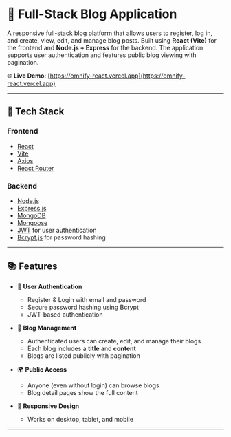 # 📝 Full-Stack Blog Application

A responsive full-stack blog platform that allows users to register, log in, and create, view, edit, and manage blog posts. Built using **React (Vite)** for the frontend and **Node.js + Express** for the backend. The application supports user authentication and features public blog viewing with pagination.

🌐 **Live Demo**: [https://omnify-react.vercel.app](https://omnify-react.vercel.app)

---

## 🔧 Tech Stack

### Frontend
- [React](https://reactjs.org/)
- [Vite](https://vitejs.dev/)
- [Axios](https://axios-http.com/)
- [React Router](https://reactrouter.com/)

### Backend
- [Node.js](https://nodejs.org/)
- [Express.js](https://expressjs.com/)
- [MongoDB](https://www.mongodb.com/) 
- [Mongoose](https://mongoosejs.com/)
- [JWT](https://jwt.io/) for user authentication
- [Bcrypt.js](https://www.npmjs.com/package/bcryptjs) for password hashing

---

## 📚 Features

- 🔐 **User Authentication**
  - Register & Login with email and password
  - Secure password hashing using Bcrypt
  - JWT-based authentication

- 📝 **Blog Management**
  - Authenticated users can create, edit, and manage their blogs
  - Each blog includes a **title** and **content**
  - Blogs are listed publicly with pagination

- 🌍 **Public Access**
  - Anyone (even without login) can browse blogs
  - Blog detail pages show the full content

- 📱 **Responsive Design**
  - Works on desktop, tablet, and mobile

---


